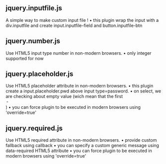 jquery.inputfile.js
-----
A simple way to make custom input file !
• this plugin wrap the input with a div.inputfile and create input.inputfile-field and button.inputfile-btn


jquery.number.js
-----
Use HTML5 input type number in non-modern browsers.
• only integer supported for now


jquery.placeholder.js
-----
Use HTML5 placeholder attribute in non-modern browsers.
• this plugin create a input.placeholder.pwd above input type=password.
• on select, we are checking about empty value (wich mean that the first <option value="">-</option>)
• you can force plugin to be executed in modern browsers using 'override=true'


jquery.required.js
-----
Use HTML5 required attribute in non-modern browsers.
• provide custom fallback using callback
• you can specify a custom generic message using data-required HTML5 attribute
• you can force plugin to be executed in modern browsers using 'override=true'
